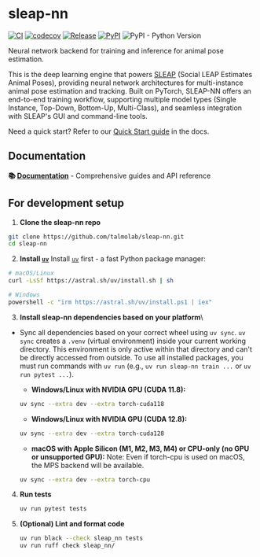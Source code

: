 # sleap-nn

[![CI](https://github.com/talmolab/sleap-nn/actions/workflows/ci.yml/badge.svg)](https://github.com/talmolab/sleap-nn/actions/workflows/ci.yml)
[![codecov](https://codecov.io/gh/talmolab/sleap-nn/branch/main/graph/badge.svg?token=Sj8kIFl3pi)](https://codecov.io/gh/talmolab/sleap-nn)
[![Release](https://img.shields.io/github/v/release/talmolab/sleap-nn?label=Latest)](https://github.com/talmolab/sleap-nn/releases/)
[![PyPI](https://img.shields.io/pypi/v/sleap-nn?label=PyPI)](https://pypi.org/project/sleap-nn)
![PyPI - Python Version](https://img.shields.io/pypi/pyversions/sleap-nn)

Neural network backend for training and inference for animal pose estimation.

This is the deep learning engine that powers [SLEAP](https://sleap.ai) (Social LEAP Estimates Animal Poses), providing neural network architectures for multi-instance animal pose estimation and tracking. Built on PyTorch, SLEAP-NN offers an end-to-end training workflow, supporting multiple model types (Single Instance, Top-Down, Bottom-Up, Multi-Class), and seamless integration with SLEAP's GUI and command-line tools.

Need a quick start? Refer to our [Quick Start guide](https://nn.sleap.ai/latest/#quick-start) in the docs.

## Documentation

**📚 [Documentation](https://nn.sleap.ai)** - Comprehensive guides and API reference

## For development setup

1. **Clone the sleap-nn repo**

```bash
git clone https://github.com/talmolab/sleap-nn.git
cd sleap-nn
```

2. **Install [`uv`](https://github.com/astral-sh/uv)**
Install [`uv`](https://github.com/astral-sh/uv) first - a fast Python package manager:
```bash
# macOS/Linux
curl -LsSf https://astral.sh/uv/install.sh | sh

# Windows
powershell -c "irm https://astral.sh/uv/install.ps1 | iex"
```
  

3. **Install sleap-nn dependencies based on your platform**\

- Sync all dependencies based on your correct wheel using `uv sync`. `uv sync` creates a `.venv` (virtual environment) inside your current working directory. This environment is only active within that directory and can't be directly accessed from outside. To use all installed packages, you must run commands with `uv run` (e.g., `uv run sleap-nn train ...` or `uv run pytest ...`).
   - **Windows/Linux with NVIDIA GPU (CUDA 11.8):**

   ```bash
   uv sync --extra dev --extra torch-cuda118
   ```

   - **Windows/Linux with NVIDIA GPU (CUDA 12.8):**

   ```bash
   uv sync --extra dev --extra torch-cuda128
   ```
   
   - **macOS with Apple Silicon (M1, M2, M3, M4) or CPU-only (no GPU or unsupported GPU):** 
   Note: Even if torch-cpu is used on macOS, the MPS backend will be available.
   ```bash
   uv sync --extra dev --extra torch-cpu
   ```

4. **Run tests**  
   ```bash
   uv run pytest tests
   ```

5. **(Optional) Lint and format code**
   ```bash
   uv run black --check sleap_nn tests
   uv run ruff check sleap_nn/
   ```
